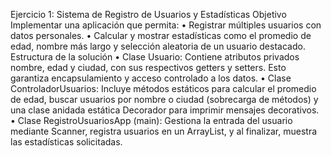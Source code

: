 Ejercicio 1: Sistema de Registro de Usuarios y Estadísticas
Objetivo
Implementar una aplicación que permita:
•	Registrar múltiples usuarios con datos personales.
•	Calcular y mostrar estadísticas como el promedio de edad, nombre más largo y selección aleatoria de un usuario destacado.
Estructura de la solución
•	Clase Usuario: Contiene atributos privados nombre, edad y ciudad, con sus respectivos getters y setters. Esto garantiza encapsulamiento y acceso controlado a los datos.
•	Clase ControladorUsuarios: Incluye métodos estáticos para calcular el promedio de edad, buscar usuarios por nombre o ciudad (sobrecarga de métodos) y una clase anidada estática Decorador para imprimir mensajes decorativos.
•	Clase RegistroUsuariosApp (main): Gestiona la entrada del usuario mediante Scanner, registra usuarios en un ArrayList, y al finalizar, muestra las estadísticas solicitadas.
